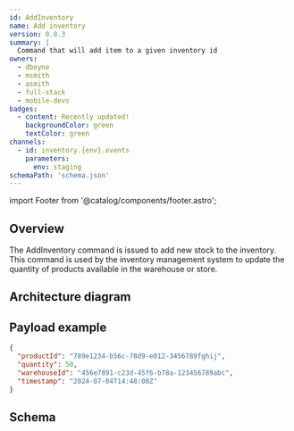 ```yaml
---
id: AddInventory
name: Add inventory
version: 0.0.3
summary: |
  Command that will add item to a given inventory id
owners:
  - dboyne
  - msmith
  - asmith
  - full-stack
  - mobile-devs
badges:
  - content: Recently updated!
    backgroundColor: green
    textColor: green
channels:
  - id: inventory.{env}.events
    parameters:
      env: staging
schemaPath: 'schema.json'
---
```


import Footer from '@catalog/components/footer.astro';

## Overview

The AddInventory command is issued to add new stock to the inventory. This command is used by the inventory management system to update the quantity of products available in the warehouse or store.

## Architecture diagram

<NodeGraph/>

## Payload example

```json title="Payload example"
{
  "productId": "789e1234-b56c-78d9-e012-3456789fghij",
  "quantity": 50,
  "warehouseId": "456e7891-c23d-45f6-b78a-123456789abc",
  "timestamp": "2024-07-04T14:48:00Z"
}
```

## Schema

<Schema file="schema.json"/>

<Footer />
